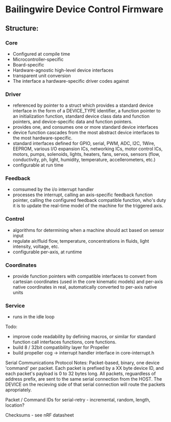 # Bailingwire Device Control Firmware

## Structure:
### Core
- Configured at compile time
- Microcontroller-specific
- Board-specific
- Hardware-agnostic high-level device interfaces
- transparent unit conversion
- The interface a hardware-specific driver codes against

### Driver
- referenced by pointer to a struct which provides a standard device interface in the form of a DEVICE_TYPE identifier, a function pointer to an initialization function, standard device class data and function pointers, and device-specific data and function pointers.
- provides one, and consumes one or more standard device interfaces
- device function cascades from the most abstract device interfaces to the most hardware-specific.
- standard interfaces defined for GPIO, serial, PWM, ADC, I2C, 1Wire, EEPROM, various I/O expansion ICs, networking ICs, motor control ICs, motors, pumps, solenoids, lights, heaters, fans, servos, sensors (flow, conductivity, ph, light, humidity, temperature, accellerometers, etc.)
- configurable at run time

### Feedback
- comsumed by the i/o interrupt handler
- processes the interrupt, calling an axis-specific feedback function pointer, calling the configured feedback compatible function, who's duty it is to update the real-time model of the machine for the triggered axis.

### Control
- algorithms for determining when a machine should act based on sensor input
- regulate air/fluid flow, temperature, concentrations in fluids, light intensity, voltage, etc.
- configurable per-axis, at runtime

### Coordinates
- provide function pointers with compatible interfaces to convert from cartesian coordinates (used in the core kinematic models) and per-axis native coordinates in real, automatically converted to per-axis native units

### Service
- runs in the idle loop


Todo:
 - improve code readability by defining macros, or similar for standard function call interfaces functions, core functions.
 - build 8 / 32bit compatibility layer for Propeller
 - build propeller cog -> interrupt handler interface in core-interrupt.h


Serial Communications Protocol Notes:
  Packet-based, binary, one device 'command' per packet.  Each packet is prefixed by a XX byte device ID, and each packet's payload is 0 to 32 bytes long.  All packets, reguardless of address prefix, are sent to the same serial connection from the HOST.  The DEVICE on the recieving side of that serial connection will route the packets apropriately.

  Packet / Command IDs for serial-retry - incremental, random, length, location?
  
  Checksums - see nRF datasheet

